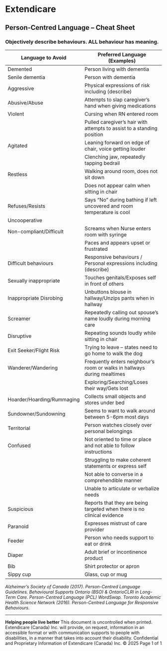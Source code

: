 # Extendicare
## Person-Centred Language – Cheat Sheet
### Objectively describe behaviours. ALL behaviour has meaning.

| Language to Avoid                     | Preferred Language (Examples)                                                                 |
|---------------------------------------|------------------------------------------------------------------------------------------------|
| Demented                              | Person living with dementia                                                                      |
| Senile dementia                       | Person with dementia                                                                             |
| Aggressive                            | Physical expressions of risk including (describe)                                               |
| Abusive/Abuse                         | Attempts to slap caregiver’s hand when giving medications                                        |
| Violent                               | Cursing when RN entered room                                                                     |
|                                       | Pulled caregiver’s hair with attempts to assist to a standing position                          |
| Agitated                              | Leaning forward on edge of chair, voice getting louder                                           |
|                                       | Clenching jaw, repeatedly tapping bedrail                                                        |
| Restless                              | Walking around room, does not sit down                                                           |
|                                       | Does not appear calm when sitting in chair                                                       |
| Refuses/Resists                       | Says “No” during bathing if left uncovered and room temperature is cool                         |
| Uncooperative                         |                                                                                                |
| Non-compliant/Difficult               | Screams when Nurse enters room with syringe                                                      |
|                                       | Paces and appears upset or frustrated                                                            |
| Difficult behaviours                  | Responsive behaviours / Personal expressions including (describe)                                 |
| Sexually inappropriate                | Touches genitals/Exposes self in front of others                                                |
| Inappropriate Disrobing               | Unbuttons blouse in hallway/Unzips pants when in hallway                                        |
| Screamer                              | Repeatedly calling out spouse’s name loudly during morning care                                   |
| Disruptive                            | Repeating sounds loudly while sitting in chair                                                   |
| Exit Seeker/Flight Risk               | Trying to leave – states need to go home to walk the dog                                        |
| Wanderer/Wandering                    | Frequently enters neighbour’s room or walks in hallways during mealtimes                        |
|                                       | Exploring/Searching/Loses their way/Gets lost                                                   |
| Hoarder/Hoarding/Rummaging            | Collects small objects and stores under bed                                                      |
| Sundowner/Sundowning                  | Seems to want to walk around between 5-6pm most days                                            |
| Territorial                           | Person watches closely over personal belongings                                                   |
| Confused                              | Not oriented to time or place and not able to follow instructions                               |
|                                       | Struggling to make coherent statements or express self                                           |
|                                       | Not able to converse in a comprehendible manner                                                  |
|                                       | Unable to articulate or verbalize needs                                                          |
| Suspicious                            | Reports that they are being targeted when there is no clinical evidence                          |
| Paranoid                              | Expresses mistrust of care provider                                                               |
| Feeder                                | Person who needs support to eat or drink                                                         |
| Diaper                                | Adult brief or incontinence product                                                               |
| Bib                                   | Shirt protector or apron                                                                          |
| Sippy cup                             | Glass, cup or mug                                                                                 |

*Alzheimer’s Society of Canada (2017). Person-Centred Language Guidelines.
Behavioural Supports Ontario (BSO) & OntarioCLRI in Long-Term Care. Person-Centred Language (PCL) WordSwap.
Toronto Academic Health Science Network (2016). Person-Centred Language for Responsive Behaviours.*

----

**Helping people live better**
This document is uncontrolled when printed.
Extendicare (Canada) Inc. will provide, on request, information in an accessible format or with communication supports to people with disabilities, in a manner that takes into account their disability.
Confidential and Proprietary Information of Extendicare (Canada) Inc. © 2025
Page 1 of 1